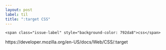 ```yaml
---
layout: post
label: til
title: ":target CSS"
---
```


<p>
  
  	<span class="issue-label" style="background-color: 792da8">css</span>
  
</p>
https://developer.mozilla.org/en-US/docs/Web/CSS/:target


